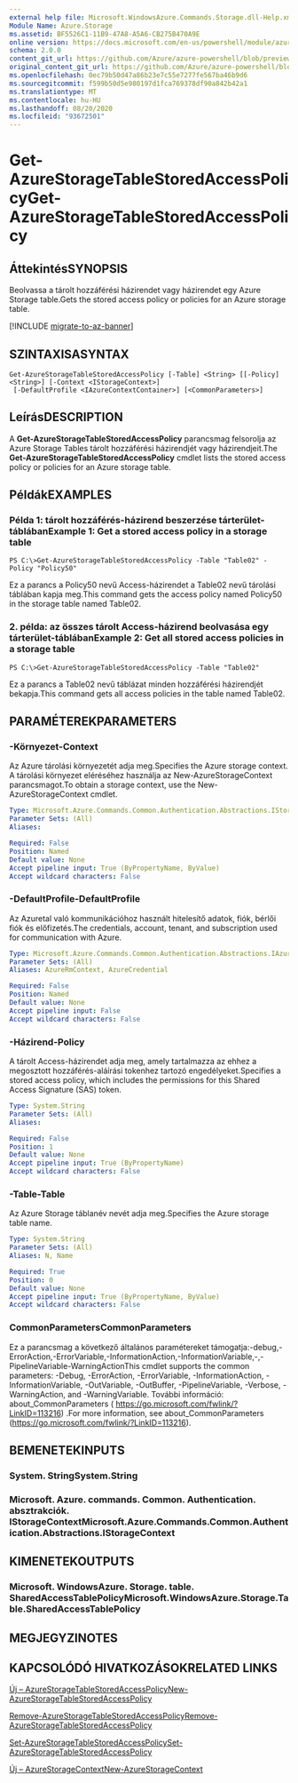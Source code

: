```yaml
---
external help file: Microsoft.WindowsAzure.Commands.Storage.dll-Help.xml
Module Name: Azure.Storage
ms.assetid: BF5526C1-11B9-47A8-A5A6-CB275B470A9E
online version: https://docs.microsoft.com/en-us/powershell/module/azure.storage/get-azurestoragetablestoredaccesspolicy
schema: 2.0.0
content_git_url: https://github.com/Azure/azure-powershell/blob/preview/src/Storage/Commands.Storage/help/Get-AzureStorageTableStoredAccessPolicy.md
original_content_git_url: https://github.com/Azure/azure-powershell/blob/preview/src/Storage/Commands.Storage/help/Get-AzureStorageTableStoredAccessPolicy.md
ms.openlocfilehash: 0ec79b50d47a86b23e7c55e7277fe567ba46b9d6
ms.sourcegitcommit: f599b50d5e980197d1fca769378df90a842b42a1
ms.translationtype: MT
ms.contentlocale: hu-HU
ms.lasthandoff: 08/20/2020
ms.locfileid: "93672501"
---
```

# <span data-ttu-id="11d45-101">Get-AzureStorageTableStoredAccessPolicy</span><span class="sxs-lookup"><span data-stu-id="11d45-101">Get-AzureStorageTableStoredAccessPolicy</span></span>

## <span data-ttu-id="11d45-102">Áttekintés</span><span class="sxs-lookup"><span data-stu-id="11d45-102">SYNOPSIS</span></span>
<span data-ttu-id="11d45-103">Beolvassa a tárolt hozzáférési házirendet vagy házirendet egy Azure Storage table.</span><span class="sxs-lookup"><span data-stu-id="11d45-103">Gets the stored access policy or policies for an Azure storage table.</span></span>

[!INCLUDE [migrate-to-az-banner](../../includes/migrate-to-az-banner.md)]

## <span data-ttu-id="11d45-104">SZINTAXISA</span><span class="sxs-lookup"><span data-stu-id="11d45-104">SYNTAX</span></span>

```
Get-AzureStorageTableStoredAccessPolicy [-Table] <String> [[-Policy] <String>] [-Context <IStorageContext>]
 [-DefaultProfile <IAzureContextContainer>] [<CommonParameters>]
```

## <span data-ttu-id="11d45-105">Leírás</span><span class="sxs-lookup"><span data-stu-id="11d45-105">DESCRIPTION</span></span>
<span data-ttu-id="11d45-106">A **Get-AzureStorageTableStoredAccessPolicy** parancsmag felsorolja az Azure Storage Tables tárolt hozzáférési házirendjét vagy házirendjeit.</span><span class="sxs-lookup"><span data-stu-id="11d45-106">The **Get-AzureStorageTableStoredAccessPolicy** cmdlet lists the stored access policy or policies for an Azure storage table.</span></span>

## <span data-ttu-id="11d45-107">Példák</span><span class="sxs-lookup"><span data-stu-id="11d45-107">EXAMPLES</span></span>

### <span data-ttu-id="11d45-108">Példa 1: tárolt hozzáférés-házirend beszerzése tárterület-táblában</span><span class="sxs-lookup"><span data-stu-id="11d45-108">Example 1: Get a stored access policy in a storage table</span></span>
```
PS C:\>Get-AzureStorageTableStoredAccessPolicy -Table "Table02" -Policy "Policy50"
```

<span data-ttu-id="11d45-109">Ez a parancs a Policy50 nevű Access-házirendet a Table02 nevű tárolási táblában kapja meg.</span><span class="sxs-lookup"><span data-stu-id="11d45-109">This command gets the access policy named Policy50 in the storage table named Table02.</span></span>

### <span data-ttu-id="11d45-110">2. példa: az összes tárolt Access-házirend beolvasása egy tárterület-táblában</span><span class="sxs-lookup"><span data-stu-id="11d45-110">Example 2: Get all stored access policies in a storage table</span></span>
```
PS C:\>Get-AzureStorageTableStoredAccessPolicy -Table "Table02"
```

<span data-ttu-id="11d45-111">Ez a parancs a Table02 nevű táblázat minden hozzáférési házirendjét bekapja.</span><span class="sxs-lookup"><span data-stu-id="11d45-111">This command gets all access policies in the table named Table02.</span></span>

## <span data-ttu-id="11d45-112">PARAMÉTEREK</span><span class="sxs-lookup"><span data-stu-id="11d45-112">PARAMETERS</span></span>

### <span data-ttu-id="11d45-113">-Környezet</span><span class="sxs-lookup"><span data-stu-id="11d45-113">-Context</span></span>
<span data-ttu-id="11d45-114">Az Azure tárolási környezetét adja meg.</span><span class="sxs-lookup"><span data-stu-id="11d45-114">Specifies the Azure storage context.</span></span>
<span data-ttu-id="11d45-115">A tárolási környezet eléréséhez használja az New-AzureStorageContext parancsmagot.</span><span class="sxs-lookup"><span data-stu-id="11d45-115">To obtain a storage context, use the New-AzureStorageContext cmdlet.</span></span>

```yaml
Type: Microsoft.Azure.Commands.Common.Authentication.Abstractions.IStorageContext
Parameter Sets: (All)
Aliases:

Required: False
Position: Named
Default value: None
Accept pipeline input: True (ByPropertyName, ByValue)
Accept wildcard characters: False
```

### <span data-ttu-id="11d45-116">-DefaultProfile</span><span class="sxs-lookup"><span data-stu-id="11d45-116">-DefaultProfile</span></span>
<span data-ttu-id="11d45-117">Az Azuretal való kommunikációhoz használt hitelesítő adatok, fiók, bérlői fiók és előfizetés.</span><span class="sxs-lookup"><span data-stu-id="11d45-117">The credentials, account, tenant, and subscription used for communication with Azure.</span></span>

```yaml
Type: Microsoft.Azure.Commands.Common.Authentication.Abstractions.IAzureContextContainer
Parameter Sets: (All)
Aliases: AzureRmContext, AzureCredential

Required: False
Position: Named
Default value: None
Accept pipeline input: False
Accept wildcard characters: False
```

### <span data-ttu-id="11d45-118">-Házirend</span><span class="sxs-lookup"><span data-stu-id="11d45-118">-Policy</span></span>
<span data-ttu-id="11d45-119">A tárolt Access-házirendet adja meg, amely tartalmazza az ehhez a megosztott hozzáférés-aláírási tokenhez tartozó engedélyeket.</span><span class="sxs-lookup"><span data-stu-id="11d45-119">Specifies a stored access policy, which includes the permissions for this Shared Access Signature (SAS) token.</span></span>

```yaml
Type: System.String
Parameter Sets: (All)
Aliases:

Required: False
Position: 1
Default value: None
Accept pipeline input: True (ByPropertyName)
Accept wildcard characters: False
```

### <span data-ttu-id="11d45-120">-Table</span><span class="sxs-lookup"><span data-stu-id="11d45-120">-Table</span></span>
<span data-ttu-id="11d45-121">Az Azure Storage táblanév nevét adja meg.</span><span class="sxs-lookup"><span data-stu-id="11d45-121">Specifies the Azure storage table name.</span></span>

```yaml
Type: System.String
Parameter Sets: (All)
Aliases: N, Name

Required: True
Position: 0
Default value: None
Accept pipeline input: True (ByPropertyName, ByValue)
Accept wildcard characters: False
```

### <span data-ttu-id="11d45-122">CommonParameters</span><span class="sxs-lookup"><span data-stu-id="11d45-122">CommonParameters</span></span>
<span data-ttu-id="11d45-123">Ez a parancsmag a következő általános paramétereket támogatja:-debug,-ErrorAction,-ErrorVariable,-InformationAction,-InformationVariable,-,-PipelineVariable-WarningAction</span><span class="sxs-lookup"><span data-stu-id="11d45-123">This cmdlet supports the common parameters: -Debug, -ErrorAction, -ErrorVariable, -InformationAction, -InformationVariable, -OutVariable, -OutBuffer, -PipelineVariable, -Verbose, -WarningAction, and -WarningVariable.</span></span> <span data-ttu-id="11d45-124">További információ: about_CommonParameters ( https://go.microsoft.com/fwlink/?LinkID=113216) .</span><span class="sxs-lookup"><span data-stu-id="11d45-124">For more information, see about_CommonParameters (https://go.microsoft.com/fwlink/?LinkID=113216).</span></span>

## <span data-ttu-id="11d45-125">BEMENETEK</span><span class="sxs-lookup"><span data-stu-id="11d45-125">INPUTS</span></span>

### <span data-ttu-id="11d45-126">System. String</span><span class="sxs-lookup"><span data-stu-id="11d45-126">System.String</span></span>

### <span data-ttu-id="11d45-127">Microsoft. Azure. commands. Common. Authentication. absztrakciók. IStorageContext</span><span class="sxs-lookup"><span data-stu-id="11d45-127">Microsoft.Azure.Commands.Common.Authentication.Abstractions.IStorageContext</span></span>

## <span data-ttu-id="11d45-128">KIMENETEK</span><span class="sxs-lookup"><span data-stu-id="11d45-128">OUTPUTS</span></span>

### <span data-ttu-id="11d45-129">Microsoft. WindowsAzure. Storage. table. SharedAccessTablePolicy</span><span class="sxs-lookup"><span data-stu-id="11d45-129">Microsoft.WindowsAzure.Storage.Table.SharedAccessTablePolicy</span></span>

## <span data-ttu-id="11d45-130">MEGJEGYZI</span><span class="sxs-lookup"><span data-stu-id="11d45-130">NOTES</span></span>

## <span data-ttu-id="11d45-131">KAPCSOLÓDÓ HIVATKOZÁSOK</span><span class="sxs-lookup"><span data-stu-id="11d45-131">RELATED LINKS</span></span>

[<span data-ttu-id="11d45-132">Új – AzureStorageTableStoredAccessPolicy</span><span class="sxs-lookup"><span data-stu-id="11d45-132">New-AzureStorageTableStoredAccessPolicy</span></span>](./New-AzureStorageTableStoredAccessPolicy.md)

[<span data-ttu-id="11d45-133">Remove-AzureStorageTableStoredAccessPolicy</span><span class="sxs-lookup"><span data-stu-id="11d45-133">Remove-AzureStorageTableStoredAccessPolicy</span></span>](./Remove-AzureStorageTableStoredAccessPolicy.md)

[<span data-ttu-id="11d45-134">Set-AzureStorageTableStoredAccessPolicy</span><span class="sxs-lookup"><span data-stu-id="11d45-134">Set-AzureStorageTableStoredAccessPolicy</span></span>](./Set-AzureStorageTableStoredAccessPolicy.md)

[<span data-ttu-id="11d45-135">Új – AzureStorageContext</span><span class="sxs-lookup"><span data-stu-id="11d45-135">New-AzureStorageContext</span></span>](./New-AzureStorageContext.md)


